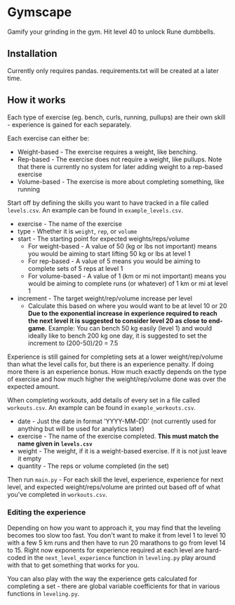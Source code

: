 # Gymscape

Gamify your grinding in the gym. Hit level 40 to unlock Rune dumbbells.

## Installation

Currently only requires pandas. requirements.txt will be created at a later time.

## How it works

Each type of exercise (eg. bench, curls, running, pullups) are their own skill - experience is gained for each separately.

Each exercise can either be:

* Weight-based - The exercise requires a weight, like benching.
* Rep-based - The exercise does not require a weight, like pullups. Note that there is currently no system for later adding weight to a rep-based exercise
* Volume-based - The exercise is more about completing something, like running

Start off by defining the skills you want to have tracked in a file called `levels.csv`. An example can be found in `example_levels.csv`.

* exercise - The name of the exercise
* type - Whether it is `weight`, `rep`, or `volume`
* start - The starting point for expected weights/reps/volume
  * For weight-based - A value of 50 (kg or lbs not important) means you would be aiming to start lifting 50 kg or lbs at level 1
  * For rep-based - A value of 5 means you would be aiming to complete sets of 5 reps at level 1
  * For volume-based - A value of 1 (km or mi not important) means you would be aiming to complete runs (or whatever) of 1 km or mi at level 1
* increment - The target weight/rep/volume increase per level
  * Calculate this based on where you would want to be at level 10 or 20 **Due to the exponential increase in experience required to reach the next level it is suggested to consider level 20 as close to end-game**. Example: You can bench 50 kg easily (level 1) and would ideally like to bench 200 kg one day, it is suggested to set the increment to (200-50)/20 = 7.5

Experience is still gained for completing sets at a lower weight/rep/volume than what the level calls for, but there is an experience penalty. If doing more there is an experience bonus. How much exactly depends on the type of exercise and how much higher the weight/rep/volume done was over the expected amount.

When completing workouts, add details of every set in a file called `workouts.csv`. An example can be found in `example_workouts.csv`.

* date - Just the date in format 'YYYY-MM-DD' (not currently used for anything but will be used for analytics later)
* exercise - The name of the exercise completed. **This must match the name given in `levels.csv`**
* weight - The weight, if it is a weight-based exercise. If it is not just leave it empty
* quantity - The reps or volume completed (in the set)

Then run `main.py` - For each skill the level, experience, experience for next level, and expected weight/reps/volume are printed out based off of what you've completed in `workouts.csv`.

### Editing the experience

Depending on how you want to approach it, you may find that the leveling becomes too slow too fast. You don't want to make it from level 1 to level 10 with a few 5 km runs and then have to run 20 marathons to go from level 14 to 15. Right now exponents for experience required at each level are hard-coded in the `next_level_experience` function in `leveling.py` play around with that to get something that works for you.

You can also play with the way the experience gets calculated for completing a set - there are global variable coefficients for that in various functions in `leveling.py`.
